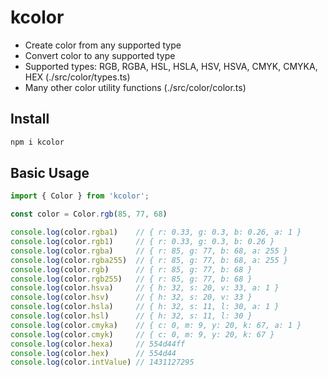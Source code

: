 # kcolor

- Create color from any supported type
- Convert color to any supported type
- Supported types: RGB, RGBA, HSL, HSLA, HSV, HSVA, CMYK, CMYKA, HEX (./src/color/types.ts)
- Many other color utility functions (./src/color/color.ts)

## Install

```bash
npm i kcolor
```

## Basic Usage

```typescript
import { Color } from 'kcolor';

const color = Color.rgb(85, 77, 68)

console.log(color.rgba1)    // { r: 0.33, g: 0.3, b: 0.26, a: 1 }
console.log(color.rgb1)     // { r: 0.33, g: 0.3, b: 0.26 }
console.log(color.rgba)     // { r: 85, g: 77, b: 68, a: 255 }
console.log(color.rgba255)  // { r: 85, g: 77, b: 68, a: 255 }
console.log(color.rgb)      // { r: 85, g: 77, b: 68 }
console.log(color.rgb255)   // { r: 85, g: 77, b: 68 }
console.log(color.hsva)     // { h: 32, s: 20, v: 33, a: 1 }
console.log(color.hsv)      // { h: 32, s: 20, v: 33 }
console.log(color.hsla)     // { h: 32, s: 11, l: 30, a: 1 }
console.log(color.hsl)      // { h: 32, s: 11, l: 30 }
console.log(color.cmyka)    // { c: 0, m: 9, y: 20, k: 67, a: 1 }
console.log(color.cmyk)     // { c: 0, m: 9, y: 20, k: 67 }
console.log(color.hexa)     // 554d44ff
console.log(color.hex)      // 554d44
console.log(color.intValue) // 1431127295
```
